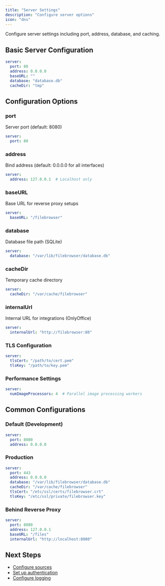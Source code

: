 ```yaml
---
title: "Server Settings"
description: "Configure server options"
icon: "dns"
---
```


Configure server settings including port, address, database, and caching.

## Basic Server Configuration

```yaml
server:
  port: 80
  address: 0.0.0.0
  baseURL: ""
  database: "database.db"
  cacheDir: "tmp"
```

## Configuration Options

### port
Server port (default: 8080)

```yaml
server:
  port: 80
```

### address  
Bind address (default: 0.0.0.0 for all interfaces)

```yaml
server:
  address: 127.0.0.1  # Localhost only
```

### baseURL
Base URL for reverse proxy setups

```yaml
server:
  baseURL: "/filebrowser"
```

### database
Database file path (SQLite)

```yaml
server:
  database: "/var/lib/filebrowser/database.db"
```

### cacheDir
Temporary cache directory

```yaml
server:
  cacheDir: "/var/cache/filebrowser"
```

### internalUrl
Internal URL for integrations (OnlyOffice)

```yaml
server:
  internalUrl: "http://filebrowser:80"
```

### TLS Configuration

```yaml
server:
  tlsCert: "/path/to/cert.pem"
  tlsKey: "/path/to/key.pem"
```

### Performance Settings

```yaml
server:
  numImageProcessors: 4  # Parallel image processing workers
```

## Common Configurations

### Default (Development)

```yaml
server:
  port: 8080
  address: 0.0.0.0
```

### Production

```yaml
server:
  port: 443
  address: 0.0.0.0
  database: "/var/lib/filebrowser/database.db"
  cacheDir: "/var/cache/filebrowser"
  tlsCert: "/etc/ssl/certs/filebrowser.crt"
  tlsKey: "/etc/ssl/private/filebrowser.key"
```

### Behind Reverse Proxy

```yaml
server:
  port: 8080
  address: 127.0.0.1
  baseURL: "/files"
  internalUrl: "http://localhost:8080"
```

## Next Steps

- [Configure sources](/docs/configuration/sources/)
- [Set up authentication](/docs/configuration/authentication/)
- [Configure logging](/docs/configuration/logging/)

